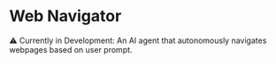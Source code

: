 # Web Navigator

⚠️ Currently in Development: An AI agent that autonomously navigates webpages based on user prompt.
